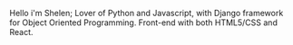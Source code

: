 Hello i'm Shelen;
Lover of Python and Javascript, with Django framework for Object Oriented Programming. 
Front-end with both HTML5/CSS and React.
